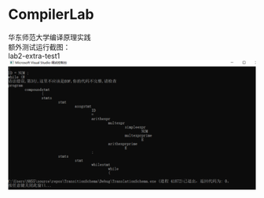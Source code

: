 # CompilerLab
华东师范大学编译原理实践  
额外测试运行截图：  
lab2-extra-test1  
![image](https://github.com/InckieUltra/CompilerLab/blob/main/%E9%A2%9D%E5%A4%96%E6%B5%8B%E8%AF%95%E8%BF%90%E8%A1%8C%E6%88%AA%E5%9B%BE/lab2-extra-test1.png)

